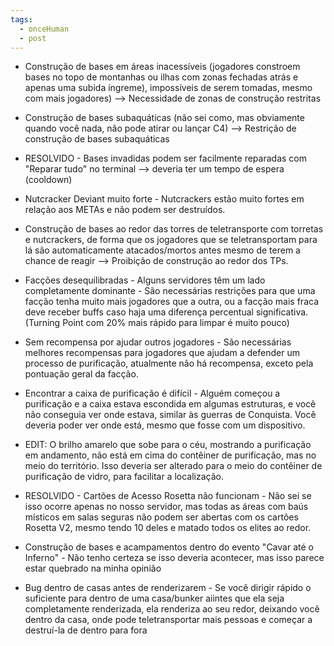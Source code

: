 ```yaml
---
tags:
  - onceHuman
  - post
---
```

- Construção de bases em áreas inacessíveis (jogadores constroem bases no topo de montanhas ou ilhas com zonas fechadas atrás e apenas uma subida íngreme), impossíveis de serem tomadas, mesmo com mais jogadores) --> Necessidade de zonas de construção restritas

- Construção de bases subaquáticas (não sei como, mas obviamente quando você nada, não pode atirar ou lançar C4) --> Restrição de construção de bases subaquáticas

- RESOLVIDO - Bases invadidas podem ser facilmente reparadas com "Reparar tudo" no terminal --> deveria ter um tempo de espera (cooldown)

- Nutcracker Deviant muito forte - Nutcrackers estão muito fortes em relação aos METAs e não podem ser destruídos.

- Construção de bases ao redor das torres de teletransporte com torretas e nutcrackers, de forma que os jogadores que se teletransportam para lá são automaticamente atacados/mortos antes mesmo de terem a chance de reagir --> Proibição de construção ao redor dos TPs.

- Facções desequilibradas - Alguns servidores têm um lado completamente dominante - São necessárias restrições para que uma facção tenha muito mais jogadores que a outra, ou a facção mais fraca deve receber buffs caso haja uma diferença percentual significativa. (Turning Point com 20% mais rápido para limpar é muito pouco)

- Sem recompensa por ajudar outros jogadores - São necessárias melhores recompensas para jogadores que ajudam a defender um processo de purificação, atualmente não há recompensa, exceto pela pontuação geral da facção.

- Encontrar a caixa de purificação é difícil - Alguém começou a purificação e a caixa estava escondida em algumas estruturas, e você não conseguia ver onde estava, similar às guerras de Conquista. Você deveria poder ver onde está, mesmo que fosse com um dispositivo. 

 - EDIT: O brilho amarelo que sobe para o céu, mostrando a purificação em andamento, não está em cima do contêiner de purificação, mas no meio do território. Isso deveria ser alterado para o meio do contêiner de purificação de vidro, para facilitar a localização.

- RESOLVIDO - Cartões de Acesso Rosetta não funcionam - Não sei se isso ocorre apenas no nosso servidor, mas todas as áreas com baús místicos em salas seguras não podem ser abertas com os cartões Rosetta V2, mesmo tendo 10 deles e matado todos os elites ao redor.

- Construção de bases e acampamentos dentro do evento "Cavar até o Inferno" - Não tenho certeza se isso deveria acontecer, mas isso parece estar quebrado na minha opinião

- Bug dentro de casas antes de renderizarem - Se você dirigir rápido o suficiente para dentro de uma casa/bunker aiintes que ela seja completamente renderizada, ela renderiza ao seu redor, deixando você dentro da casa, onde pode teletransportar mais pessoas e começar a destruí-la de dentro para fora